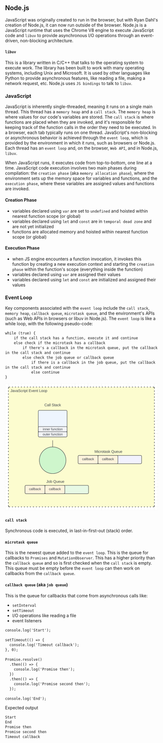## Node.js

JavaScript was originally created to run in the browser, but with Ryan Dahl's creation of Node.js, it can now run
outside of the browser. Node.js is a JavaScript runtime that uses the Chrome V8 engine to execute JavaScript code
and `libuv` to provide asynchronous I/O operations through an event-driven, non-blocking architecture.

#### `libuv`
This is a library written in C/C++ that talks to the operating system to execute work.  The library has been built
to work with many operating systems, including Unix and Microsoft.  It is used by other languages like Python to
provide asynchronous features, like reading a file, making a network request, etc.  Node.js uses `JS bindings`
to talk to `libuv`.

### JavaScript

JavaScript is inherently single-threaded, meaning it runs on a single main thread.  This thread has a `memory heap`
and a `call stack`.  The `memory heap` is where values for our code's variables are stored.  The `call stack` is
where functions are placed when they are invoked, and it's responsible for keeping track of the function calls
in the order they need to be executed.  In a browser, each tab typically runs on one thread.  JavaScript's
non-blocking or asynchronous behavior is achieved through the `event loop`, which is provided by the
environment in which it runs, such as browsers or Node.js. Each thread has an `event loop` and, on
the browser, `Web API`, and in Node.js, `libuv`.

When JavaScript runs, it executes code from top-to-bottom, one line at a time.  JavaScript code execution
involves two main phases during compilation: the `creation phase` (aka `memory allocation phase`), where
the environment sets up the memory space for variables and functions, and the `execution phase`, where
these variables are assigned values and functions are invoked.

#### Creation Phase
- variables declared using `var` are set to `undefined` and hoisted within nearest function scope (or global)
- variables declared using `let` and `const` are in `temporal dead zone` and are not yet initialized
- functions are allocated memory and hoisted within nearest function scope (or global)

#### Execution Phase
- when JS engine encounters a function invocation, it invokes this function by creating a new execution context
and starting the `creation phase` within the function's scope (everything inside the function)
- variables declared using `var` are assigned their values
- variables declared using `let` and `const` are initialized and assigned their values

### Event Loop

Key components associated with the `event loop` include the `call stack`, `memory heap`, `callback queue`,
`microtask queue`, and the environment's APIs (such as Web APIs in browsers or libuv in Node.js).  The
`event loop` is like a while loop, with the following pseudo-code:

```
while (true) {
    if the call stack has a function, execute it and continue
    else check if the microtask has a callback
        if there's a callback in the microtask queue, put the callback in the call stack and continue
        else check the job queue or callback queue
            if there is a callback in the job queue, put the callback in the call stack and continue
            else continue
}
```

![JS Event Loop](./images/event-loop.png)


#### `call stack`

Synchronous code is executed, in last-in-first-out (stack) order.

#### `microtask queue`

This is the newest queue added to the `event loop`.  This is the queue for callbacks to `Promises` and
`MutationObserver`.  This has a higher priority than the `callback queue` and so is first checked when
the `call stack` is empty.  This queue must be empty before the `event loop` can then work on
callbacks from the `callback queue`.

#### `callback queue` (aka `job queue`)

This is the queue for callbacks that come from asynchronous calls like:
- `setInterval`
- `setTimeout`
- I/O operations like reading a file
- event listeners

```
console.log('Start');

setTimeout(() => {
  console.log('Timeout callback');
}, 0);

Promise.resolve()
  .then(() => {
    console.log('Promise then');
  })
  .then(() => {
    console.log('Promise second then');
  });

console.log('End');

```

Expected output
```
Start
End
Promise then
Promise second then
Timeout callback
```
